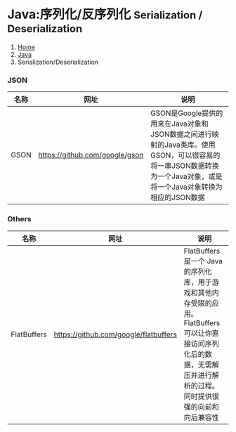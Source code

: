 # Java:序列化/反序列化 <small>Serialization / Deserialization</small>

<ol class="breadcrumb"><li><a href="/">Home</a></li><li><a href="/server/java/overview.md">Java</a></li><li class="active">Serialization/Deserialization</li></ol>

### JSON
|名称|网址|说明|
|------|------|------|
|GSON|https://github.com/google/gson|GSON是Google提供的用来在Java对象和JSON数据之间进行映射的Java类库。使用GSON，可以很容易的将一串JSON数据转换为一个Java对象，或是将一个Java对象转换为相应的JSON数据|

### Others
|名称|网址|说明|
|------|------|------|
|FlatBuffers|https://github.com/google/flatbuffers|FlatBuffers 是一个 Java 的序列化库，用于游戏和其他内存受限的应用。FlatBuffers 可以让你直接访问序列化后的数据，无需解压并进行解析的过程。同时提供很强的向前和向后兼容性|

